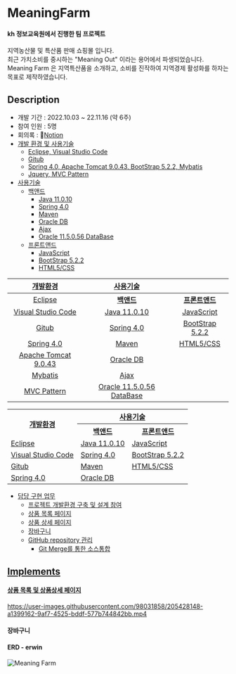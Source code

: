 # MeaningFarm

#### kh 정보교육원에서 진행한 팀 프로젝트
<p>
지역농산물 및 특산품 판매 쇼핑몰 입니다.<br />
최근 가치소비를 중시하는 "Meaning Out" 이라는 용어에서 파생되었습니다.<br />
Meaning Farm 은 지역특산품을 소개하고, 소비를 진작하여 지역경제 활성화를 하자는 목표로 제작하였습니다.
</p>

## Description
- 개발 기간 : 2022.10.03 ~ 22.11.16 (약 6주)
- 참여 인원 : 5명
- 회의록 : 📒<a href="https://messenger-kh.notion.site/86c8876e465c4caa8703e6c844bf3a48">Notion
- 개발 환경 및 사용기술
  - Eclipse, Visual Studio Code
  - Gitub
  - Spring 4.0, Apache Tomcat 9.0.43, BootStrap 5.2.2, Mybatis
  - Jquery, MVC Pattern
- 사용기술
  - 백앤드
    - Java 11.0.10
    - Spring 4.0 
    - Maven
    - Oracle DB
    - Ajax
    - Oracle 11.5.0.56 DataBase  
  - 프론트앤드  
    - JavaScript
    - BootStrap 5.2.2
    - HTML5/CSS
  
|       개발환경       	|          사용기술         	                    ||
|:--------------------:	|:-------------------------:	|:---------------:	|
|        Eclipse       	|         **백앤드**          |  **프론트앤드**   |
|  Visual Studio Code  	|        Java 11.0.10       	|    JavaScript   	|
|         Gitub        	|         Spring 4.0        	| BootStrap 5.2.2 	|
|      Spring 4.0      	|           Maven           	|    HTML5/CSS    	|
| Apache Tomcat 9.0.43 	|         Oracle DB         	|                 	|
|        Mybatis       	|            Ajax           	|                 	|
|      MVC Pattern     	| Oracle 11.5.0.56 DataBase 	|                 	|
  
<table>
  <tr>
    <th rowspan="2">개발환경</th>
    <th colspan="2">사용기술</th>
  </tr>
  <tr>
    <th>백앤드</th>
    <th>프론트앤드</th>
  </tr>
  <tr>
    <td>Eclipse</td>
    <td>Java 11.0.10</td>
    <td>JavaScript</td>
  </tr>
  <tr>
    <td>Visual Studio Code</td>
    <td>Spring 4.0</td>
    <td>BootStrap 5.2.2</td>
  </tr>
  <tr>
    <td>Gitub</td>
    <td>Maven</td>
    <td>HTML5/CSS</td>
  </tr>
  <tr>
    <td>Spring 4.0</td>
    <td>Oracle DB</td>
  </tr>
</table>
  
- 담당 구현 업무
  - 프로젝트 개발환경 구축 및 설계 참여
  - 상품 목록 페이지
  - 상품 상세 페이지
  - 장바구니 
  - GitHub repository 관리
    - Git Merge를 통한 소스통합

## Implements
#### 상품 목록 및 상품상세 페이지
  https://user-images.githubusercontent.com/98031858/205428148-a1399162-9af7-4525-bddf-577b744842bb.mp4

#### 장바구니

#### ERD - erwin 
  ![Meaning Farm](https://user-images.githubusercontent.com/98031858/202108666-c7389c85-ce1d-427c-8e0e-ab38d89e7bcb.jpg)


